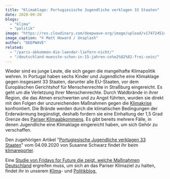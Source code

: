 ```yaml
---
title: "Klimaklage: Portugiesische Jugendliche verklagen 33 Staaten"
date: 2020-09-20
blogs: 
  - "klima"
  - "politik"
image: "https://res.cloudinary.com/deepwave-org/image/upload/v1747245145/deepwave.org/matt-howard-eAKDzK4lo4o-unsplash-scaled.jpg"
image_caption: "© Matt Howard / Unsplash"
author: "DEEPWAVE"
related: 
  - "/paris-abkommen-die-laender-liefern-nicht/"
  - "/deutschland-muesste-schon-in-15-jahren-co%e2%82%82-frei-sein/"
---
```


Wieder sind es junge Leute, die sich gegen die mangelhafte Klimapolitik wehren. In Portugal haben sechs Kinder und Jugendliche eine Klimaklage gegen insgesamt 33 Staaten, darunter alle EU-Staaten, vor dem Europäischen Gerichtshof für Menschenrechte in Straßburg eingereicht. Es geht um die Verletzung ihrer Menschenrechte. Durch Waldbrände in ihrer Region, die das Atmen erschwerten und zu Angst führten, wurden sie direkt mit den Folgen der unzureichenden Maßnahmen gegen die [Klimakrise](https://www.deepwave.org/die-ozeane/klimawandel/) konfrontiert. Die Brände werden durch die klimatischen Bedingungen der Erderwärmung begünstigt, deshalb fordern sie eine Einhaltung der 1,5 Grad Grenze des [Pariser Klimaabkommens](https://www.deepwave.org/paris-abkommen-die-laender-liefern-nicht/). Es gibt bereits mehrere Fälle, in denen Jugendliche eine Klimaklage eingereicht haben, um sich Gehör zu verschaffen.

Den zugehörigen Artikel "[Portugiesische Jugendliche verklagen 33 Staaten](https://www.klimareporter.de/europaische-union/sechs-portugiesische-jugendliche-verklagen-33-staaten-wegen-klimapolitik)" vom 04.09.2020 von Susanne Schwarz findet ihr beim [klimareporter](https://www.klimareporter.de/).

Eine [Studie von Fridays for Future die zeigt, welche Maßnahmen Deutschland](https://www.deepwave.org/deutschland-muesste-schon-in-15-jahren-co%e2%82%82-frei-sein/) ergreifen muss, um sich an das Pariser Klimaziel zu halten, findet ihr in unserem [Klima](https://www.deepwave.org/blogs/klima/)\- und [Politikblog.](https://www.deepwave.org/blogs/politik/)
